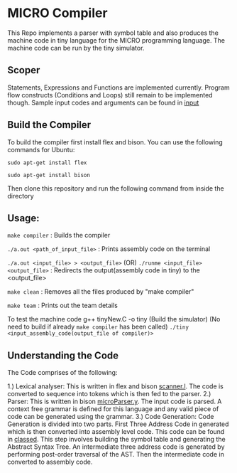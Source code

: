 # MICRO Compiler

This Repo implements a parser with symbol table and also produces the machine code in tiny language for the MICRO programming language. 
The machine code can be run by the tiny simulator. 

## Scoper

Statements, Expressions and Functions are implemented currently. Program flow constructs (Conditions and Loops) still remain to be implemented though. Sample input codes and arguments can be found in [input](/input)


## Build the Compiler

To build the compiler first install flex and bison. You can use the following commands for Ubuntu:

``sudo apt-get install flex``

``sudo apt-get install bison``

Then clone this repository and run the following command from inside the directory

## Usage:

``make compiler`` 						: 	Builds the compiler

``./a.out <path_of_input_file>``		:	Prints assembly code on the terminal

``./a.out <input_file> > <output_file>`` 
(OR)
``./runme <input_file> <output_file>``	:	Redirects the output(assembly code in tiny) to the <output_file>

``make clean``							: 	Removes all the files produced by "make compiler"

``make team`` 							: 	Prints out the team details

To test the machine code
g++ tinyNew.C -o tiny (Build the simulator) (No need to build if already ``make compiler`` has been called)
``./tiny <input_assembly_code(output_file of compiler)>``


## Understanding the Code

The Code comprises of the following: 

1.) Lexical analyser: This is written in flex and bison [scanner.l](/scanner.l). The code is converted to sequence into tokens which is then fed to the parser. 
2.) Parser: This is written in bison [microParser.y](/microParser.y). The input code is parsed. A context free grammar is defined for this language and any valid piece of code can be generated using the grammar.
3.) Code Generation: Code Generation is divided into two parts. First Three Address Code in generated which is then converted into assembly level code. This code can be found in [classed](/classes). This step involves building the symbol table and generating the Abstract Syntax Tree. An intermediate three address code is generated by performing post-order traversal of the AST. Then the intermediate code in converted to assembly code.




